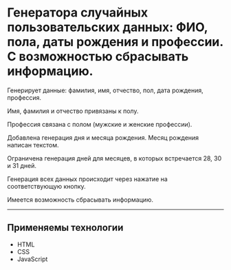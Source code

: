 # Генератора случайных пользовательских данных: ФИО, пола, даты рождения и профессии. С возможностью сбрасывать информацию.

Генерирует данные: фамилия, имя, отчество, пол, дата рождения, профессия.

Имя, фамилия и отчество привязаны к полу.

Профессия связана с полом (мужские и женские профессии).

Добавлена генерация дня и месяца рождения. Месяц рождения написан текстом.

Ограничена генерация дней для месяцев, в которых встречается 28, 30 и 31 дней.

Генерация всех данных происходит через нажатие на соответствующую кнопку.

Имеется возможность сбрасывать информацию.

---

## Применяемы технологии

* HTML
* CSS
* JavaScript
